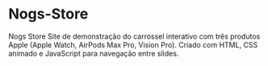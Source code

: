 # Nogs-Store
Nogs Store Site de demonstração do carrossel interativo com três produtos Apple (Apple Watch, AirPods Max Pro, Vision Pro). Criado com HTML, CSS animado e JavaScript para navegação entre slides.
